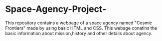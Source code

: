 # Space-Agency-Project-
This repository contains a webpage of a space agency named "Cosmic Frontiers" made by using basic HTML and CSS. This webage conatins the basic information about mission,history and other details about agency.
